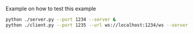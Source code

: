 Example on how to test this example

```bash
python ./server.py --port 1234 --server &
python ./client.py --port 1235 --url ws://localhost:1234/ws --server
```